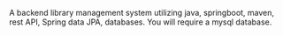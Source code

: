 A backend library management system utilizing java, springboot, maven, rest API, Spring data JPA, databases.
You will require a mysql database.
